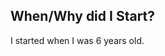 <!DOCTYPE HTML>
<html>
  <head>
  <title>My Basketball Journey</title>
  </head>
  <h2>When/Why did I Start?</h2>
  <p>I started when I was 6 years old.</p>
</html>
